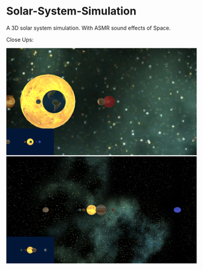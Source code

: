 # Solar-System-Simulation
A 3D solar system simulation. With ASMR sound effects of Space.

Close Ups:

<img src="Images/Solar%20System%201.png">

<img src="Images/Solar%20System%202.png">
